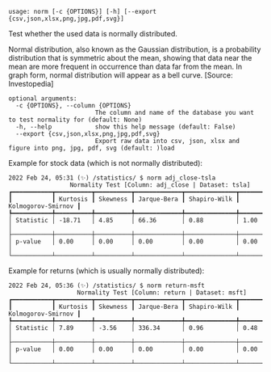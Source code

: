 ```
usage: norm [-c {OPTIONS}] [-h] [--export {csv,json,xlsx,png,jpg,pdf,svg}]
```

Test whether the used data is normally distributed.

Normal distribution, also known as the Gaussian distribution, is a probability distribution that is symmetric about the mean, showing that data near the mean are more frequent in occurrence than data far from the mean. In graph form, normal distribution will appear as a bell curve. [Source: Investopedia]

```
optional arguments:
  -c {OPTIONS}, --column {OPTIONS}
                        The column and name of the database you want to test normality for (default: None)
  -h, --help            show this help message (default: False)
  --export {csv,json,xlsx,png,jpg,pdf,svg}
                        Export raw data into csv, json, xlsx and figure into png, jpg, pdf, svg (default: )load 
```

Example for stock data (which is not normally distributed):
```
2022 Feb 24, 05:31 (✨) /statistics/ $ norm adj_close-tsla
                 Normality Test [Column: adj_close | Dataset: tsla]                  
┏━━━━━━━━━━━┳━━━━━━━━━━┳━━━━━━━━━━┳━━━━━━━━━━━━━┳━━━━━━━━━━━━━━┳━━━━━━━━━━━━━━━━━━━━┓
┃           ┃ Kurtosis ┃ Skewness ┃ Jarque-Bera ┃ Shapiro-Wilk ┃ Kolmogorov-Smirnov ┃
┡━━━━━━━━━━━╇━━━━━━━━━━╇━━━━━━━━━━╇━━━━━━━━━━━━━╇━━━━━━━━━━━━━━╇━━━━━━━━━━━━━━━━━━━━┩
│ Statistic │ -18.71   │ 4.85     │ 66.36       │ 0.88         │ 1.00               │
├───────────┼──────────┼──────────┼─────────────┼──────────────┼────────────────────┤
│ p-value   │ 0.00     │ 0.00     │ 0.00        │ 0.00         │ 0.00               │
└───────────┴──────────┴──────────┴─────────────┴──────────────┴────────────────────┘
```

Example for returns (which is usually normally distributed):
```
2022 Feb 24, 05:36 (✨) /statistics/ $ norm return-msft
                   Normality Test [Column: return | Dataset: msft]                   
┏━━━━━━━━━━━┳━━━━━━━━━━┳━━━━━━━━━━┳━━━━━━━━━━━━━┳━━━━━━━━━━━━━━┳━━━━━━━━━━━━━━━━━━━━┓
┃           ┃ Kurtosis ┃ Skewness ┃ Jarque-Bera ┃ Shapiro-Wilk ┃ Kolmogorov-Smirnov ┃
┡━━━━━━━━━━━╇━━━━━━━━━━╇━━━━━━━━━━╇━━━━━━━━━━━━━╇━━━━━━━━━━━━━━╇━━━━━━━━━━━━━━━━━━━━┩
│ Statistic │ 7.89     │ -3.56    │ 336.34      │ 0.96         │ 0.48               │
├───────────┼──────────┼──────────┼─────────────┼──────────────┼────────────────────┤
│ p-value   │ 0.00     │ 0.00     │ 0.00        │ 0.00         │ 0.00               │
└───────────┴──────────┴──────────┴─────────────┴──────────────┴────────────────────┘
```

